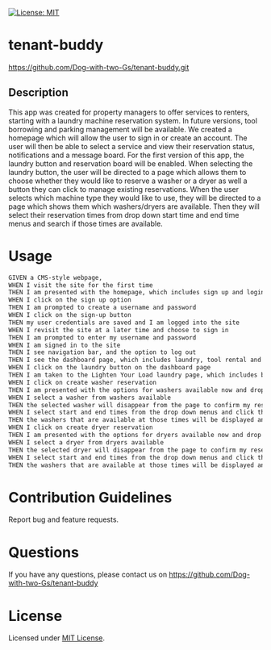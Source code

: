 [![License: MIT](https://img.shields.io/badge/License-MIT-yellow.svg)](https://opensource.org/licenses/MIT)

# tenant-buddy
https://github.com/Dog-with-two-Gs/tenant-buddy.git

## Description

This app was created for property managers to offer services to renters, starting with a laundry machine reservation system. In future versions, tool borrowing and parking management will be available. We created a homepage which will allow the user to sign in or create an account. The user will then be able to select a service and view their reservation status, notifications and a message board. For the first version of this app, the laundry button and reservation board will be enabled. When selecting the laundry button, the user will be directed to a page which allows them to choose whether they would like to reserve a washer or a dryer as well a button they can click to manage existing reservations. When the user selects which machine type they would like to use, they will be directed to a page which shows them which washers/dryers are available. Then they will select their reservation times from drop down start time and end time menus and search if those times are available. 

# Usage

```md
GIVEN a CMS-style webpage,
WHEN I visit the site for the first time
THEN I am presented with the homepage, which includes sign up and login buttons.
WHEN I click on the sign up option
THEN I am prompted to create a username and password
WHEN I click on the sign-up button
THEN my user credentials are saved and I am logged into the site
WHEN I revisit the site at a later time and choose to sign in
THEN I am prompted to enter my username and password
WHEN I am signed in to the site
THEN I see navigation bar, and the option to log out
THEN I see the dashboard page, which includes laundry, tool rental and parking management buttons and my reservation status, notifications and a message board. 
WHEN I click on the laundry button on the dashboard page
THEN I am taken to the Lighten Your Load laundry page, which includes buttons to choose washers or dryers and a manage reservation button
WHEN I click on create washer reservation 
THEN I am presented with the options for washers available now and drop down menus to search start and end times 
WHEN I select a washer from washers available
THEN the selected washer will disappear from the page to confirm my reservation
WHEN I select start and end times from the drop down menus and click the search button
THEN the washers that are available at those times will be displayed and I may select one
WHEN I click on create dryer reservation 
THEN I am presented with the options for dryers available now and drop down menus to search start and end times 
WHEN I select a dryer from dryers available
THEN the selected dryer will disappear from the page to confirm my reservation
WHEN I select start and end times from the drop down menus and click the search button
THEN the washers that are available at those times will be displayed and I may select one
```



# Contribution Guidelines
Report bug and feature requests.

# Questions
If you have any questions, please contact us on https://github.com/Dog-with-two-Gs/tenant-buddy

# License 
Licensed under [MIT License](https://opensource.org/licenses/MIT).

